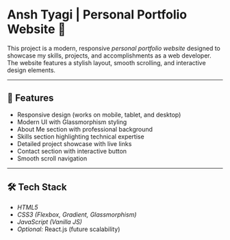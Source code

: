 # Ansh Tyagi | Personal Portfolio Website 🎨

This project is a modern, responsive *personal portfolio website* designed to showcase my skills, projects, and accomplishments as a web developer. The website features a stylish layout, smooth scrolling, and interactive design elements.

---

## 📌 Features

- Responsive design (works on mobile, tablet, and desktop)
- Modern UI with Glassmorphism styling
- About Me section with professional background
- Skills section highlighting technical expertise
- Detailed project showcase with live links
- Contact section with interactive button
- Smooth scroll navigation

---

## 🛠 Tech Stack

- *HTML5*
- *CSS3 (Flexbox, Gradient, Glassmorphism)*
- *JavaScript (Vanilla JS)*
- *Optional:* React.js (future scalability)
